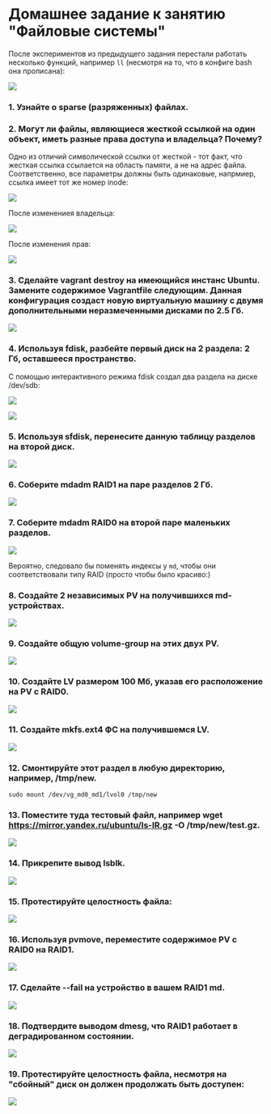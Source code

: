 # Домашнее задание к занятию "Файловые системы"

После экспериментов из предыдущего задания перестали работать несколько функций, например `ll` (несмотря на то, что в конфиге bash она прописана):

![](./img/0_0.png)


### 1. Узнайте о sparse (разряженных) файлах.

### 2. Могут ли файлы, являющиеся жесткой ссылкой на один объект, иметь разные права доступа и владельца? Почему?

Одно из отличий символической ссылки от жесткой - тот факт, что жесткая ссылка ссылается на область памяти, а не на адрес файла.
Соответственно, все параметры должны быть одинаковые, напрмиер, ссылка имеет тот же номер inode:

![](./img/2_1.png)

После изменениея владельца:

![](./img/2_2.png)

После изменения прав:

![](./img/2_3.png)

### 3. Сделайте vagrant destroy на имеющийся инстанс Ubuntu. Замените содержимое Vagrantfile следующим. Данная конфигурация создаст новую виртуальную машину с двумя дополнительными неразмеченными дисками по 2.5 Гб.

![](./img/3_1.png)

### 4. Используя fdisk, разбейте первый диск на 2 раздела: 2 Гб, оставшееся пространство.

С помощью интерактивного режима fdisk создал два раздела на диске /dev/sdb:

![](./img/4_1.png)

![](./img/4_2.png)

### 5. Используя sfdisk, перенесите данную таблицу разделов на второй диск.

![](./img/5_1.png)

### 6. Соберите mdadm RAID1 на паре разделов 2 Гб.

![](./img/6_1.png)

### 7. Соберите mdadm RAID0 на второй паре маленьких разделов.

![](./img/7_1.png)

Вероятно, следовало бы поменять индексы у `md`, чтобы они соответствовали типу RAID (просто чтобы было красиво:)

### 8. Создайте 2 независимых PV на получившихся md-устройствах.

![](./img/8_1.png)

### 9. Создайте общую volume-group на этих двух PV.

![](./img/9_1.png)

### 10. Создайте LV размером 100 Мб, указав его расположение на PV с RAID0.

![](./img/10_1.png)

### 11. Создайте mkfs.ext4 ФС на получившемся LV.

![](./img/11_1.png)

### 12. Смонтируйте этот раздел в любую директорию, например, /tmp/new.

`sudo mount /dev/vg_md0_md1/lvol0 /tmp/new`

### 13. Поместите туда тестовый файл, например wget https://mirror.yandex.ru/ubuntu/ls-lR.gz -O /tmp/new/test.gz.

![](./img/13_1.png)

### 14. Прикрепите вывод lsblk.

![](./img/14_1.png)

### 15. Протестируйте целостность файла:

![](./img/15_1.png)

### 16. Используя pvmove, переместите содержимое PV с RAID0 на RAID1.

![](./img/16_1.png)

### 17. Сделайте --fail на устройство в вашем RAID1 md.

![](./img/17_1.png)

### 18. Подтвердите выводом dmesg, что RAID1 работает в деградированном состоянии.

![](./img/18_1.png)

### 19. Протестируйте целостность файла, несмотря на "сбойный" диск он должен продолжать быть доступен:

![](./img/19_1.png)






